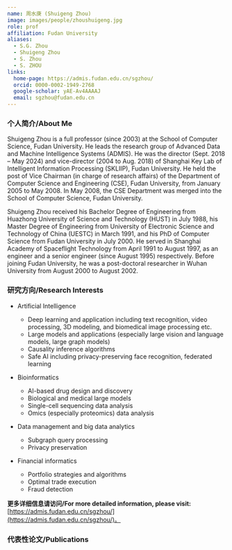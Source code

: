 ```yaml
---
name: 周水庚 (Shuigeng Zhou)
image: images/people/zhoushuigeng.jpg
role: prof
affiliation: Fudan University
aliases:
  - S.G. Zhou
  - Shuigeng Zhou
  - S. Zhou
  - S. ZHOU
links:
  home-page: https://admis.fudan.edu.cn/sgzhou/
  orcid: 0000-0002-1949-2768
  google-scholar: yAE-Av4AAAAJ
  email: sgzhou@fudan.edu.cn
---
```


### 个人简介/About Me
Shuigeng Zhou is a full professor (since 2003) at the School of Computer Science, Fudan University. He leads the research group of Advanced Data and Machine Intelligence Systems (ADMIS). He was the director (Sept. 2018 – May 2024) and vice-director (2004 to Aug. 2018) of Shanghai Key Lab of Intelligent Information Processing (SKLIIP), Fudan University. He held the post of Vice Chairman (in charge of research affairs) of the Department of Computer Science and Engineering (CSE), Fudan University, from January 2005 to May 2008. In May 2008, the CSE Department was merged into the School of Computer Science, Fudan University.

Shuigeng Zhou received his Bachelor Degree of Engineering from Huazhong University of Science and Technology (HUST) in July 1988, his Master Degree of Engineering from University of Electronic Science and Technology of China (UESTC) in March 1991, and his PhD of Computer Science from Fudan University in July 2000. He served in Shanghai Academy of Spaceflight Technology from April 1991 to August 1997, as an engineer and a senior engineer (since August 1995) respectively. Before joining Fudan University, he was a post-doctoral researcher in Wuhan University from August 2000 to August 2002.

### 研究方向/Research Interests
- Artificial Intelligence
  - Deep learning and application including text recognition, video processing, 3D modeling, and biomedical image processing etc.
  - Large models and applications (especially large vision and language models, large graph models)
  - Causality inference algorithms
  - Safe AI including privacy-preserving face recognition, federated learning

- Bioinformatics
  - AI-based drug design and discovery
  - Biological and medical large models
  - Single-cell sequencing data analysis
  - Omics (especially proteomics) data analysis

- Data management and big data analytics
  - Subgraph query processing
  - Privacy preservation

- Financial informatics
  - Portfolio strategies and algorithms
  - Optimal trade execution
  - Fraud detection

**更多详细信息请访问/For more detailed information, please visit:** [https://admis.fudan.edu.cn/sgzhou/](https://admis.fudan.edu.cn/sgzhou/)。

### 代表性论文/Publications
